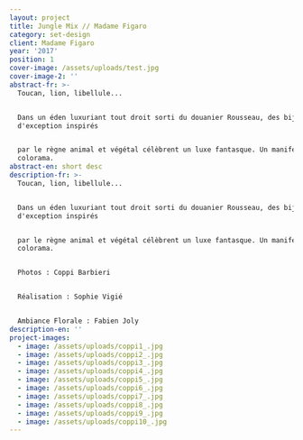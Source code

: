 ```yaml
---
layout: project
title: Jungle Mix // Madame Figaro
category: set-design
client: Madame Figaro
year: '2017'
position: 1
cover-image: /assets/uploads/test.jpg
cover-image-2: ''
abstract-fr: >-
  Toucan, lion, libellule...


  Dans un éden luxuriant tout droit sorti du douanier Rousseau, des bijoux
  d'exception inspirés


  par le règne animal et végétal célèbrent un luxe fantasque. Un manifeste en
  colorama.
abstract-en: short desc
description-fr: >-
  Toucan, lion, libellule...


  Dans un éden luxuriant tout droit sorti du douanier Rousseau, des bijoux
  d'exception inspirés


  par le règne animal et végétal célèbrent un luxe fantasque. Un manifeste en
  colorama.


  Photos : Coppi Barbieri 


  Réalisation : Sophie Vigié


  Ambiance Florale : Fabien Joly
description-en: ''
project-images:
  - image: /assets/uploads/coppi1_.jpg
  - image: /assets/uploads/coppi2_.jpg
  - image: /assets/uploads/coppi3_.jpg
  - image: /assets/uploads/coppi4_.jpg
  - image: /assets/uploads/coppi5_.jpg
  - image: /assets/uploads/coppi6_.jpg
  - image: /assets/uploads/coppi7_.jpg
  - image: /assets/uploads/coppi8_.jpg
  - image: /assets/uploads/coppi9_.jpg
  - image: /assets/uploads/coppi10_.jpg
---
```


